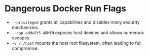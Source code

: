 # Dangerous Docker Run Flags

- `--privileged` grants all capabilities and disables many security mechanisms.
- `--cap-add=SYS_ADMIN` exposes host devices and allows numerous escapes.
- `-v /:/host` mounts the host root filesystem, often leading to full compromise.
